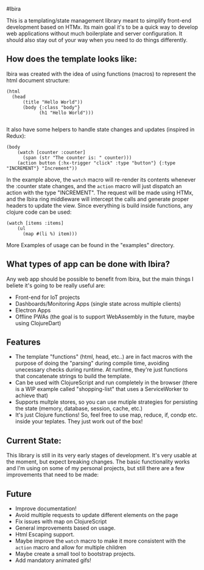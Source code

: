 #Ibira

This is a templating/state management library meant to simplify front-end development based on HTMx. Its main goal it's to be a quick way to develop web applications without much boilerplate and server configuration. It should also stay out of your way when you need to do things differently.

## How does the template looks like:
Ibira was created with the idea of using functions (macros) to represent the html document structure:
```
(html
  (head
	  (title "Hello World"))
	  (body {:class "body"}
	        (h1 "Hello World")))	
	
```
It also have some helpers to handle state changes and updates (inspired in Redux):
```
(body
	(watch [counter :counter]
	  (span (str "The counter is: " counter)))
	(action button {:hx-trigger "click" :type "button"} {:type "INCREMENT"} "Increment"))
```
In the example above, the `watch` macro will re-render its contents whenever the :counter state changes, and the `action` macro will just dispatch an action with the type "INCREMENT". The request will be made using HTMx, and the Ibira ring middleware will intercept the calls and generate proper headers to update the view.
Since everything is build inside functions, any clojure code can be used: 
```
(watch [items :items]
	(ul
	  (map #(li %) item)))
```
	
More Examples of usage can be found in the "examples" directory.

## What types of app can be done with Ibira?
Any web app should be possible to benefit from Ibira, but the main things I beliete it's going to be really useful are:
* Front-end for IoT projects
* Dashboards/Monitoring Apps (single state across multiple clients)
* Electron Apps
* Offline PWAs (the goal is to support WebAssembly in the future, maybe using ClojureDart)

## Features
* The template "functions" (html, head, etc..) are in fact macros with the purpose of doing the "parsing" during compile time, avoiding unecessary checks during runtime. At runtime, they're just functions that concatenate strings to build the template.
* Can be used with ClojureScript and run completely in the browser (there is a WIP example called "shopping-list" that uses a ServiceWorker to achieve that)
* Supports multple stores, so you can use mutiple strategies for persisting the state (memory, database, session, cache, etc.)
* It's just Clojure functions! So, feel free to use map, reduce, if, condp etc. inside your teplates. They just work out of the box!


## Current State:
This library is still in its very early stages of development. It's very usable at the moment, but expect breaking changes.
The basic functionality works and I'm using on some of my personal projects, but still there are a few improvements that need to be made:

## Future
* Improve documentation!
* Avoid multiple requests to update different elements on the page
* Fix issues with map on ClojureScript
* General improvements based on usage.
* Html Escaping support.
* Maybe improve the `watch` macro to make it more consistent with the `action` macro and allow for multiple children
* Maybe create a small tool to bootstrap projects.
* Add mandatory animated gifs!
